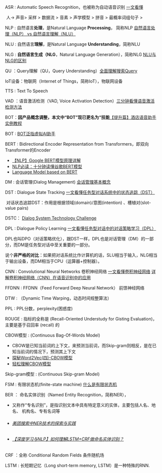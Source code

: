 ASR  :  Automatic Speech Recognition，也被称为自动语音识别  [一文看懂](https://easyai.tech/ai-definition/asr/)

​			人->  声音> 采样 > 数据流 > 音素 > 声学模型 >  拼音 >  最概率词组句子 >

NLP : 自然语言**处理**，是Natural Language **Processing**， 简称NLP		 	[自然语言处理（NLP） vs 自然语言理解（NLU）](https://blog.csdn.net/ZLJ925/article/details/79000149)

NLU : 自然语言**理解**，是Natural Language **Understanding**，简称NLU 

NLG :  **自然语言生成（NLG**，Natural Language Generation），简称NLG  [NLU与NLG的区别](https://blog.csdn.net/rensihui/article/details/98532259)

QU ：Query理解（QU，Query Understanding）[全面理解搜索Query](https://zhuanlan.zhihu.com/p/112719984) 

IoT设备：物联网（Internet of Things，简称IoT），物联网设备

TTS :  Text To  Speech

VAD ：语音激活检测（VAD, Voice Activation Detection）[三分钟看懂语音激活检测方法](https://blog.ailemon.net/2021/02/18/introduction-to-vad-theory/)

BOT：**因产品概念调整，本文中“BOT”现已更名为“技能**[【提升篇】酒店语音助手实例教程](https://ai.baidu.com/forum/topic/show/892294)

BOT : [BOT泛指虚拟AI助手](https://www.jiemian.com/article/1295757.html)

BERT : Bidirectional Encoder Representation from Transformers，即双向Transformer的Encoder  

* [【NLP】Google BERT模型原理详解](https://zhuanlan.zhihu.com/p/46652512) 
* [NLP必读：十分钟读懂谷歌BERT模型](https://zhuanlan.zhihu.com/p/51413773)
* [Language Model based on BERT](https://octopuscoder.github.io/2019/03/25/Language-Model-based-on-BERT/)

DM :  会话管理(Dialog Management) [会话管理基本概念](https://singlecool.com/2018/04/01/DM/)

DST :  Dialogue State Tracking   [一文看懂任务型对话系统中的状态追踪（DST） ](https://zhuanlan.zhihu.com/p/51476362)

​		对话状态追踪DST：作用是根据领域(domain)/意图(intention) 、槽植对(slot-value pairs)

DSTC： [Dialog System Technology Challenge](https://link.zhihu.com/?target=https%3A//www.microsoft.com/en-us/research/event/dialog-state-tracking-challenge/)

DPL : Dialogue Policy Learning  [一文看懂任务型对话中的对话策略学习（DPL）](https://zhuanlan.zhihu.com/p/52692962)

​		DPL也叫DPO（对话策略优化），跟DST一样，DPL也是对话管理（DM）的一部分，而DM是任务型对话中至关重要的一部分。

​		说个**非严格的对比**：如果把对话系统比作计算机的话，SLU相当于输入，NLG相当于输出设备，而DM相当于CPU（运算器+控制器）。

CNN : Convolutional Neural Networks  卷积神经网络 [一文看懂卷积神经网络](https://easyai.tech/ai-definition/cnn/)     [详解卷积神经网络（CNN）在语音识别中的应用](https://zhuanlan.zhihu.com/p/31606080)

FFDNN :  FFDNN（Feed Forward Deep Neural Network） 前馈神经网络

DTW : （Dynamic Time Warping，动态时间规整算法）

PPL : PPL分数，perplexity(困惑度)

ROUGE : 指标的全称是 (Recall-Oriented Understudy for Gisting Evaluation)，主要是基于召回率 (recall) 的

CBOW模型 : (Continuous Bag-Of-Words Model)

* CBOW是已知当前词的上下文，来预测当前词，而Skip-gram则相反，是在已知当前词的情况下，预测其上下文
* [探秘Word2Vec(四)-CBOW模型](https://www.jianshu.com/p/d534570272a6)
* [轻松理解CBOW模型](https://blog.csdn.net/u010665216/article/details/78724856)

Skip-gram模型 : (Continuous Skip-gram Model)

FSM : 有限状态机(finite-state machine)  [什么是有限状态机](https://zhuanlan.zhihu.com/p/100101797)

BER ： 命名实体识别（Named Entity Recognition，简称NER），

* 又称作“专名识别”，是指识别文本中具有特定意义的实体，主要包括人名、地名、	机构名、专有名词等 

* ###### [美团搜索中NER技术的探索与实践](https://tech.meituan.com/2020/07/23/ner-in-meituan-nlp.html)

* ###### [【深度学习与NLP】如何理解LSTM+CRF做命名实体识别？ ](https://zhuanlan.zhihu.com/p/111340463)

CRF ：全称 Conditional Random Fields  条件随机场

LSTM : 长短期记忆（Long short-term memory, LSTM）是一种特殊的RNN.
